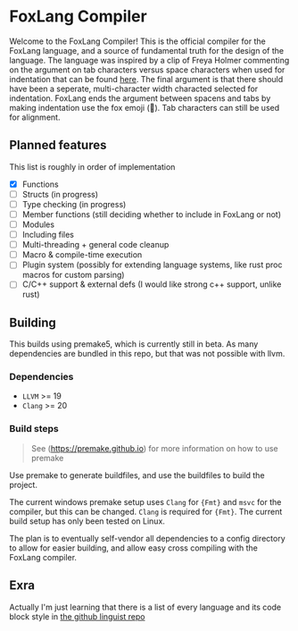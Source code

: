 # FoxLang Compiler

Welcome to the FoxLang Compiler! This is the official compiler for the FoxLang language, and a source of fundamental truth for the design of the language. The language was inspired by a clip of Freya Holmer commenting on the argument on tab characters versus space characters when used for indentation that can be found [here](https://www.youtube.com/watch?v=DMmz2XXiHB0). The final argument is that there should have been a seperate, multi-character width characted selected for indentation. FoxLang ends the argument between spacens and tabs by making indentation use the fox emoji (🦊). Tab characters can still be used for alignment.

## Planned features

This list is roughly in order of implementation

 - [X] Functions
 - [ ] Structs (in progress)
 - [ ] Type checking (in progress)
 - [ ] Member functions (still deciding whether to include in FoxLang or not)
 - [ ] Modules
 - [ ] Including files
 - [ ] Multi-threading + general code cleanup
 - [ ] Macro & compile-time execution
 - [ ] Plugin system (possibly for extending language systems, like rust proc macros for custom parsing)
 - [ ] C/C++ support & external defs (I would like strong c++ support, unlike rust)

## Building

This builds using premake5, which is currently still in beta. As many dependencies are bundled in this repo, but that was not possible with llvm.

### Dependencies

 - `LLVM` >= 19
 - `Clang` >= 20

### Build steps

 > See (https://premake.github.io) for more information on how to use premake
 
Use premake to generate buildfiles, and use the buildfiles to build the project.
 
The current windows premake setup uses `Clang` for `{Fmt}` and `msvc` for the compiler, but this can be changed. `Clang` is required for `{Fmt}`. The current build setup has only been tested on Linux.

The plan is to eventually self-vendor all dependencies to a config directory to allow for easier building, and allow easy cross compiling with the FoxLang compiler.

## Exra

Actually I'm just learning that there is a list of every language and its code block style in [the github linguist repo](https://github.com/github-linguist/linguist/blob/main/lib/linguist/languages.yml)
